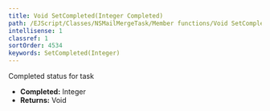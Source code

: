 ```yaml
---
title: Void SetCompleted(Integer Completed)
path: /EJScript/Classes/NSMailMergeTask/Member functions/Void SetCompleted(Integer p_0)
intellisense: 1
classref: 1
sortOrder: 4534
keywords: SetCompleted(Integer)
---
```



Completed status for task



* **Completed:** Integer
* **Returns:** Void


